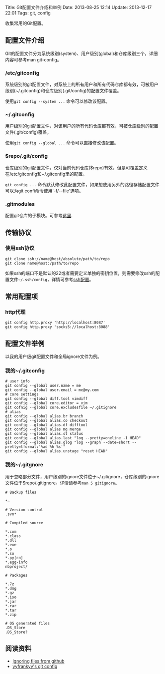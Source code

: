 Title: Git配置文件介绍和举例
Date: 2013-08-25 12:14
Update: 2013-12-17 22:01
Tags: git, config

收集常用的Git配置。

## 配置文件介绍

Git的配置文件分为系统级别(system)、用户级别(global)和仓库级别三个，详细内容可参考man git-config。
### /etc/gitconfig
系统级别的git配置文件，对系统上的所有用户和所有代码仓库都有效，可被用户级别(~/.gitconfig)和仓库级别(.git/config)的配置文件覆盖。

使用`git config --system ...` 命令可以修改该配置。

### ~/.gitconfig

用户级别的git配置文件，对该用户的所有代码仓库都有效，可被仓库级别的配置文件(.git/config)覆盖。

使用`git config --global ...` 命令可以直接修改该配置。

### $repo/.git/config

仓库级别的git配置文件，仅对当前代码仓库($repo)有效，但是可覆盖定义在/etc/gitconfig和~/.gitconfig里的配置。

`git config ...` 命令默认修改此配置文件，如果想使用另外的路径存储配置文件可以为git confi命令使用'-f/--file'选项。

### .gitmodules

配置git仓库的子模块。可参考[这里](https://www.kernel.org/pub/software/scm/git/docs/gitmodules.html).

## 传输协议
### 使用ssh协议

    git clone ssh://name@host/absolute/path/to/repo
    git clone name@host:/path/to/repo

如果ssh的端口不是默认的22或者需要定义单独的密钥位置，则需要修改ssh的配置文件`~/.ssh/config`，详情可参考[ssh配置](/note/debian_ubuntu-tricks.html#81b946c715e023cc04458d7aeae15546)。

## 常用配置项
### http代理
    git config http.proxy 'http://localhost:8087'
    git config http.proxy 'socks5://localhost:8088'

## 配置文件举例

以我的用户级git配置文件和全局ignore文件为例。
### 我的~/.gitconfig

	# user info
	git config --global user.name = me
	git config --global user.email = me@my.com
	# core settings
	git config --global diff.tool vimdiff
	git config --global core.editor = vim
	git cofnig --global core.excludesfile ~/.gitignore
	# alias
	git config --global alias.br branch
	git config --global alias.co checkout
	git config --global alias.df difftool
	git config --global alias mg merge
	git config --global alias.st status
	git config --global alias.last "log --pretty=oneline -1 HEAD"
	git config --global alias.glog "log --graph --date=short --pretty=tformat:'%ad %h %s'"
	git config --global alias.unstage "reset HEAD"
	

### 我的~/.gitgnore

用于忽略部分文件，用户级别的ignore文件位于~/.gitignore，仓库级别的ignore文件位于$repo/.gitignore。详情请参考`man 5 gitignore`。

	
	# Backup files

	*~
	 
	# Version control
	.svn*
	
	# Compiled source

	*.com
	*.class
	*.dll
	*.exe
	*.o
	*.so
	*.py[co]
	*.egg-info
	nbproject/
	
	# Packages

	*.7z
	*.dmg
	*.gz
	*.iso
	*.jar
	*.rar
	*.tar
	*.zip
	
	# OS generated files
	.DS_Store
	.DS_Store?

## 阅读资料

*  [Ignoring files from github](https://help.github.com/articles/ignoring-files)
*  [yyfrankyy's git config](http://f2e.us/wiki/git-config.html#!/)

